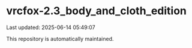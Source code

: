 # vrcfox-2.3_body_and_cloth_edition

Last updated: 2025-06-14 05:49:07

This repository is automatically maintained.
